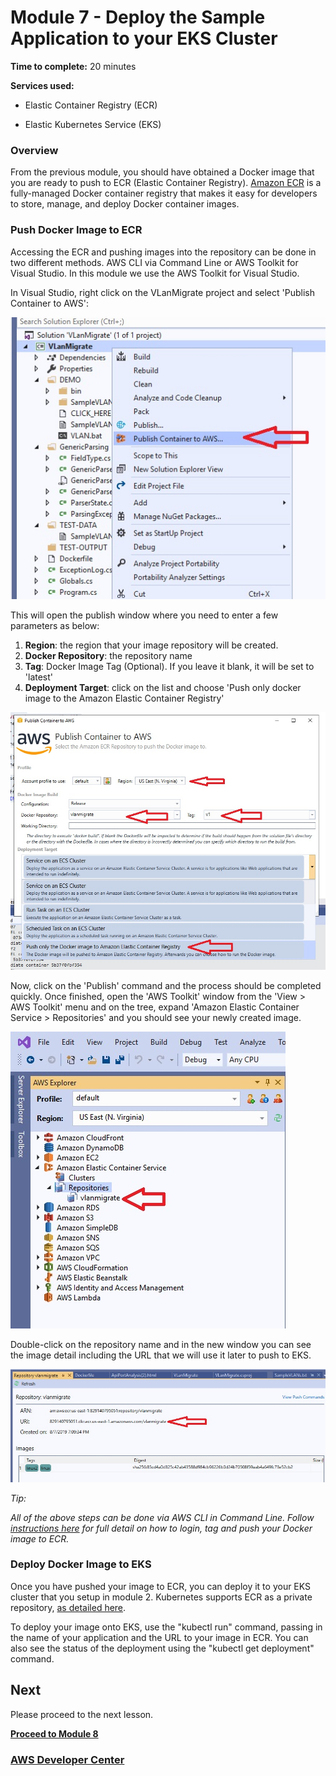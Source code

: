 # Module 7 - Deploy the Sample Application to your EKS Cluster


**Time to complete:** 20 minutes

**Services used:**

- Elastic Container Registry (ECR)

- Elastic Kubernetes Service (EKS)

### Overview

From the previous module, you should have obtained a Docker image that you are ready to push to ECR (Elastic Container Registry). [Amazon ECR](https://aws.amazon.com/ecr/) is a fully-managed Docker container registry that makes it easy for developers to store, manage, and deploy Docker container images.

### Push Docker Image to ECR

Accessing the ECR and pushing images into the repository can be done in two different methods. AWS CLI via Command Line or AWS Toolkit for Visual Studio. In this module we use the AWS Toolkit for Visual Studio.

In Visual Studio, right click on the VLanMigrate project and select 'Publish Container to AWS':

![Publish Container to AWS](/images/module-7/PublishContainer1.jpg)

This will open the publish window where you need to enter a few parameters as below:
1. __Region__: the region that your image repository will be created.
2. __Docker Repository__: the repository name
3. __Tag__: Docker Image Tag (Optional). If you leave it blank, it will be set to 'latest'
4. __Deployment Target__: click on the list and choose 'Push only docker image to the Amazon Elastic Container Registry'

![Publish Container to AWS](/images/module-7/PublishContainer2.jpg)

Now, click on the 'Publish' command and the process should be completed quickly. Once finished, open the 'AWS Toolkit' window from the 'View > AWS Toolkit' menu and on the tree, expand 'Amazon Elastic Container Service > Repositories' and you should see your newly created image. 

![AWS Toolkit](/images/module-7/PublishContainer3.jpg)

Double-click on the repository name and in the new window you can see the image detail including the URL that we will use it later to push to EKS.

![Repository Detail](/images/module-7/PublishContainer4.jpg)

_Tip:_

_All of the above steps can be done via AWS CLI in Command Line. Follow [instructions here](https://docs.aws.amazon.com/AmazonECR/latest/userguide/docker-push-ecr-image.html) for full detail on how to login, tag and push your Docker image to ECR._

### Deploy Docker Image to EKS
Once you have pushed your image to ECR, you can deploy it to your EKS cluster that you setup in module 2. Kubernetes supports ECR as a private repository, [as detailed here](https://kubernetes.io/docs/concepts/containers/images/#using-aws-ec2-container-registry).

To deploy your image onto EKS, use the "kubectl run" command, passing in the name of your application and the URL to your image in ECR. You can also see the status of the deployment using the "kubectl get deployment" command.


## Next

Please proceed to the next lesson.

**[Proceed to Module 8](/module-8)**


### [AWS Developer Center](https://developer.aws)
